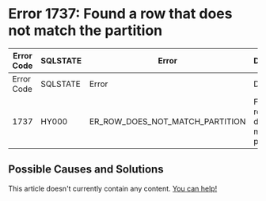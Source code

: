 
# Error 1737: Found a row that does not match the partition


| Error Code | SQLSTATE | Error | Description |
| --- | --- | --- | --- |
| Error Code | SQLSTATE | Error | Description |
| 1737 | HY000 | ER_ROW_DOES_NOT_MATCH_PARTITION | Found a row that does not match the partition |




## Possible Causes and Solutions


This article doesn't currently contain any content. [You can help!](/en/writing-and-editing-knowledge-base-articles/)

